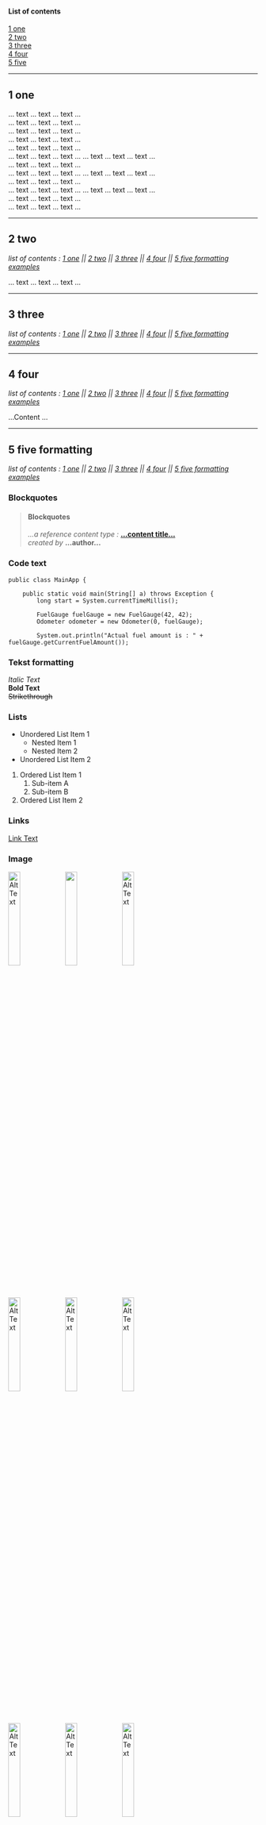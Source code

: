 #### List of contents

[1 one](#1-one)  
[2 two](#2-two)  
[3 three](#3-three)  
[4 four](#4-four)  
[5 five](#5-five-formatting)
___
## 1 one

... text ... text ... text ...  
... text ... text ... text ...  
... text ... text ... text ...  
... text ... text ... text ...  
... text ... text ... text ...  
... text ... text ... text ...
... text ... text ... text ...  
... text ... text ... text ...  
... text ... text ... text ...
... text ... text ... text ...  
... text ... text ... text ...  
... text ... text ... text ...
... text ... text ... text ...  
... text ... text ... text ...  
... text ... text ... text ...


___
## 2 two

*list of contents : [1 one](#1-one) || [2 two](#2-two) || [3 three](#3-three) || [4 four](#4-four) || [5 five formatting examples](#5-five-formatting)*

... text ... text ... text ...

___

## 3 three
*list of contents : [1 one](#1-one) || [2 two](#2-two) || [3 three](#3-three) || [4 four](#4-four) || [5 five formatting examples](#5-five-formatting)*
___

## 4 four
*list of contents : [1 one](#1-one) || [2 two](#2-two) || [3 three](#3-three) || [4 four](#4-four) || [5 five formatting examples](#5-five-formatting)*

...Content ...
___

## 5 five formatting
*list of contents : [1 one](#1-one) || [2 two](#2-two) || [3 three](#3-three) || [4 four](#4-four) || [5 five formatting examples](#5-five-formatting)*


### Blockquotes
> #### Blockquotes
>
> *...a reference content type :*  [**...content title...** ](https://www.udemy.com/course/functional-programming-with-java "Nice content for a start.")  
> *created by* **...author...**

### Code text
~~~
public class MainApp {

    public static void main(String[] a) throws Exception {
        long start = System.currentTimeMillis();

        FuelGauge fuelGauge = new FuelGauge(42, 42);
        Odometer odometer = new Odometer(0, fuelGauge);

        System.out.println("Actual fuel amount is : " + fuelGauge.getCurrentFuelAmount());
~~~


### Tekst formatting
*Italic Text*  
**Bold Text**  
~~Strikethrough~~  

### Lists
- Unordered List Item 1
    - Nested Item 1
    - Nested Item 2
- Unordered List Item 2

1. Ordered List Item 1
    1. Sub-item A
    2. Sub-item B
2. Ordered List Item 2

### Links
[Link Text](https://www.example.com "Link Title")

### Image
<img src="https://github.com/PawelBugiel/md_test/blob/main/.idea/resources/java_6x3.png?raw=true" alt="Alt Text" width="22%" height="22%">
<img src="https://github.com/PawelBugiel/md_test/blob/main/.idea/resources/hibernate_6x3.png?raw=true" width="22%" height="22%">
<img src="https://github.com/PawelBugiel/md_test/blob/main/.idea/resources/spring_6x3.png?raw=true" alt="Alt Text" width="22%" height="22%">  <br>
<img src="https://github.com/PawelBugiel/md_test/blob/main/.idea/resources/openapi_swagger_6x3.png?raw=true" alt="Alt Text" width="22%" height="22%">
<img src="https://github.com/PawelBugiel/md_test/blob/main/.idea/resources/postman_6x3.png?raw=true" alt="Alt Text" width="22%" height="22%">
<img src="https://github.com/PawelBugiel/md_test/blob/main/.idea/resources/open_weather_6x3.png?raw=true" alt="Alt Text" width="22%" height="22%"> <br>
<img src="https://github.com/PawelBugiel/md_test/blob/main/.idea/resources/mysql_6x3.png?raw=true" alt="Alt Text" width="22%" height="22%">
<img src="https://github.com/PawelBugiel/md_test/blob/main/.idea/resources/junit_6x3.png?raw=true" alt="Alt Text" width="22%" height="22%">
<img src="https://github.com/PawelBugiel/md_test/blob/main/.idea/resources/mockito_6x3.png?raw=true" alt="Alt Text" width="22%" height="22%"> <br>
<img src="https://github.com/PawelBugiel/md_test/blob/main/.idea/resources/gitbash_6x3.png?raw=true" alt="Alt Text" width="22%" height="22%">
<img src="https://github.com/PawelBugiel/md_test/blob/main/.idea/resources/lombok_6x3.png?raw=true" alt="Alt Text" width="22%" height="22%">
<img src="https://i0.wp.com/www.beabetterdev.com/wp-content/uploads/2021/01/intellij-519-d4ff21c469.png?fit=519%2C140&ssl=1" alt="Alt Text" width="22%" height="22%"> <br>
<img src="https://about.codecov.io/wp-content/uploads/2020/11/jacoco-logo.png" alt="Alt Text" width="22%" height="22%">
<img src="https://github.com/PawelBugiel/md_test/blob/main/.idea/resources/maven3_6x3.png?raw=true" alt="Alt Text" width="22%" height="22%">




### To do list

- [x] Write the press release
- [ ] Update the website
- [ ] Contact the media 

### Table

| No. | coumn 1 header                                                                                        | column 2 header    |
|-----|-------------------------------------------------------------------------------------------------------|--------------------|
| 1   | column 1 content                                                                                      | column 2 content   |
| 2   | column 1 content                                                                                      | column 2 content  |




